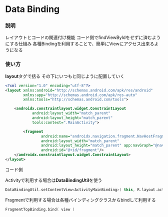 # Data Binding

### 説明

レイアウトとコードの関連付け機能
コード側でfindViewByIdをせずに済むようにする仕組み
各種Bindingを利用することで、簡単にViewにアクセス出来るようになる

### 使い方

**layout**タグで括る
その下にいつもと同じように配置していく

```xml
<?xml version="1.0" encoding="utf-8"?>
<layout xmlns:android="http://schemas.android.com/apk/res/android"
        xmlns:app="http://schemas.android.com/apk/res-auto"
        xmlns:tools="http://schemas.android.com/tools">

    <androidx.constraintlayout.widget.ConstraintLayout
            android:layout_width="match_parent"
            android:layout_height="match_parent"
            tools:context=".MainActivity">

        <fragment
                android:name="androidx.navigation.fragment.NavHostFragment"
                android:layout_width="match_parent"
                android:layout_height="match_parent" app:navGraph="@navigation/nav_graph" app:defaultNavHost="true"
                android:id="@+id/fragment"/>
    </androidx.constraintlayout.widget.ConstraintLayout>
</layout>
```

コード側

Activityで利用する場合は**DataBindingUtil**を使う

```kotlin
DataBindingUtil.setContentView<ActivityMainBinding>( this, R.layout.activity_main )
```

Fragmentで利用する場合は各種バインディングクラスからbindして利用する

```kotlin
FragmentTopBinding.bind( view )
```
